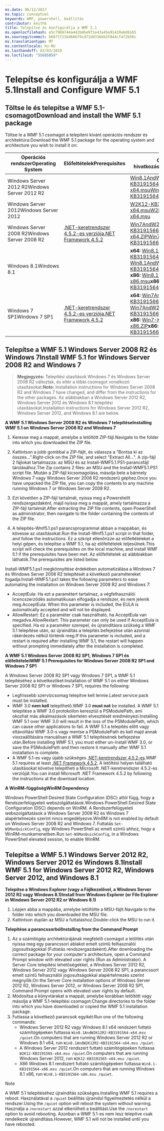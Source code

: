```yaml
---
ms.date: 06/12/2017
ms.topic: conceptual
keywords: WMF, powershell, beállítás
contributor: keithb
title: Telepítse és konfigurálja a WMF 5.1
ms.openlocfilehash: e5c7968744a442b4be9f1e43a45e91429a6d6165
ms.sourcegitcommit: b6871f21bd666f9cd71dd336bb3f844cf472b56c
ms.translationtype: MT
ms.contentlocale: hu-HU
ms.lasthandoff: 02/03/2019
ms.locfileid: "55685059"
---
```

# <a name="install-and-configure-wmf-51"></a><span data-ttu-id="0324b-103">Telepítse és konfigurálja a WMF 5.1</span><span class="sxs-lookup"><span data-stu-id="0324b-103">Install and Configure WMF 5.1</span></span> #


## <a name="download-and-install-the-wmf-51-package"></a><span data-ttu-id="0324b-104">Töltse le és telepítse a WMF 5.1-csomagot</span><span class="sxs-lookup"><span data-stu-id="0324b-104">Download and install the WMF 5.1 package</span></span>

<span data-ttu-id="0324b-105">Töltse le a WMF 5.1 csomagot a telepíteni kívánt operációs rendszer és architektúra:</span><span class="sxs-lookup"><span data-stu-id="0324b-105">Download the WMF 5.1 package for the operating system and architecture you wish to install it on:</span></span>

| <span data-ttu-id="0324b-106">Operációs rendszer</span><span class="sxs-lookup"><span data-stu-id="0324b-106">Operating System</span></span>       | <span data-ttu-id="0324b-107">Előfeltételek</span><span class="sxs-lookup"><span data-stu-id="0324b-107">Prerequisites</span></span>           | <span data-ttu-id="0324b-108">Csomag hivatkozások</span><span class="sxs-lookup"><span data-stu-id="0324b-108">Package Links</span></span>                          |
|------------------------|-------------------------|----------------------------------------|
| <span data-ttu-id="0324b-109">Windows Server 2012 R2</span><span class="sxs-lookup"><span data-stu-id="0324b-109">Windows Server 2012 R2</span></span> |                         | <span data-ttu-id="0324b-110">[Win8.1AndW2K12R2-KB3191564-x64.msu][]</span><span class="sxs-lookup"><span data-stu-id="0324b-110">[Win8.1AndW2K12R2-KB3191564-x64.msu][]</span></span> |
| <span data-ttu-id="0324b-111">Windows Server 2012</span><span class="sxs-lookup"><span data-stu-id="0324b-111">Windows Server 2012</span></span>    |                         | <span data-ttu-id="0324b-112">[W2K12-KB3191565-x64.msu][]</span><span class="sxs-lookup"><span data-stu-id="0324b-112">[W2K12-KB3191565-x64.msu][]</span></span>            |
| <span data-ttu-id="0324b-113">Windows Server 2008 R2</span><span class="sxs-lookup"><span data-stu-id="0324b-113">Windows Server 2008 R2</span></span> | <span data-ttu-id="0324b-114">[.NET-keretrendszer 4.5.2-es verziója][]</span><span class="sxs-lookup"><span data-stu-id="0324b-114">[.NET Framework 4.5.2][]</span></span>| <span data-ttu-id="0324b-115">[Win7AndW2K8R2-KB3191566-x64.ZIP][]</span><span class="sxs-lookup"><span data-stu-id="0324b-115">[Win7AndW2K8R2-KB3191566-x64.ZIP][]</span></span>    |
| <span data-ttu-id="0324b-116">Windows 8.1</span><span class="sxs-lookup"><span data-stu-id="0324b-116">Windows 8.1</span></span>            |                         | <span data-ttu-id="0324b-117">**x64:** [Win8.1AndW2K12R2-KB3191564-x64.msu][]</span><span class="sxs-lookup"><span data-stu-id="0324b-117">**x64:** [Win8.1AndW2K12R2-KB3191564-x64.msu][]</span></span></br><span data-ttu-id="0324b-118">**x86:** [Win8.1-KB3191564-x86.msu][]</span><span class="sxs-lookup"><span data-stu-id="0324b-118">**x86:** [Win8.1-KB3191564-x86.msu][]</span></span> |
| <span data-ttu-id="0324b-119">Windows 7 SP1</span><span class="sxs-lookup"><span data-stu-id="0324b-119">Windows 7 SP1</span></span>          | <span data-ttu-id="0324b-120">[.NET-keretrendszer 4.5.2-es verziója][]</span><span class="sxs-lookup"><span data-stu-id="0324b-120">[.NET Framework 4.5.2][]</span></span>| <span data-ttu-id="0324b-121">**x64:** [Win7AndW2K8R2-KB3191566-x64.ZIP][]</span><span class="sxs-lookup"><span data-stu-id="0324b-121">**x64:** [Win7AndW2K8R2-KB3191566-x64.ZIP][]</span></span></br><span data-ttu-id="0324b-122">**x86:** [Win7-KB3191566-x86.ZIP][]</span><span class="sxs-lookup"><span data-stu-id="0324b-122">**x86:** [Win7-KB3191566-x86.ZIP][]</span></span> |

[.NET-keretrendszer 4.5.2-es verziója]: https://www.microsoft.com/download/details.aspx?id=42642
[.NET Framework 4.5.2]: https://www.microsoft.com/download/details.aspx?id=42642
[W2K12-KB3191565-x64.msu]: https://go.microsoft.com/fwlink/?linkid=839513
[Win7-KB3191566-x86.ZIP]: https://go.microsoft.com/fwlink/?linkid=839522
[Win7AndW2K8R2-KB3191566-x64.ZIP]: https://go.microsoft.com/fwlink/?linkid=839523
[Win8.1-KB3191564-x86.msu]: https://go.microsoft.com/fwlink/?linkid=839521
[Win8.1AndW2K12R2-KB3191564-x64.msu]: https://go.microsoft.com/fwlink/?linkid=839516

## <a name="install-wmf-51-for-windows-server-2008-r2-and-windows-7"></a><span data-ttu-id="0324b-129">Telepítse a WMF 5.1 Windows Server 2008 R2 és Windows 7</span><span class="sxs-lookup"><span data-stu-id="0324b-129">Install WMF 5.1 for Windows Server 2008 R2 and Windows 7</span></span>

> <span data-ttu-id="0324b-130">**Megjegyzés:** Telepítési utasítások Windows 7 és Windows Server 2008 R2 változtak, és eltér a többi csomagot vonatkozó utasításokat.</span><span class="sxs-lookup"><span data-stu-id="0324b-130">**Note:** Installation instructions for Windows Server 2008 R2 and Windows 7 have changed, and differ from the instructions for the other packages.</span></span> <span data-ttu-id="0324b-131">Az alábbiakban a Windows Server 2012 R2, Windows Server 2012 és Windows 8.1 telepítési utasításokat.</span><span class="sxs-lookup"><span data-stu-id="0324b-131">Installation instructions for Windows Server 2012 R2, Windows Server 2012, and Windows 8.1 are below.</span></span>

<span data-ttu-id="0324b-132">**A WMF 5.1 Windows Server 2008 R2 és Windows 7 telepítése**</span><span class="sxs-lookup"><span data-stu-id="0324b-132">**Installing WMF 5.1 on Windows Server 2008 R2 and Windows 7**</span></span>

1. <span data-ttu-id="0324b-133">Keresse meg a mappát, amelybe a letöltött ZIP-fájl.</span><span class="sxs-lookup"><span data-stu-id="0324b-133">Navigate to the folder into which you downloaded the ZIP file.</span></span>

2. <span data-ttu-id="0324b-134">Kattintson a jobb gombbal a ZIP-fájlt, és válassza a "Bontsa ki az összes...".</span><span class="sxs-lookup"><span data-stu-id="0324b-134">Right-click on the ZIP file, and select "Extract All...".</span></span> <span data-ttu-id="0324b-135">A zip-fájl 2 fájlokat tartalmazza: az MSU és az Install-WMF5.1.PS1-parancsfájl tárolásához.</span><span class="sxs-lookup"><span data-stu-id="0324b-135">The Zip contains 2 files: an MSU and the Install-WMF5.1.PS1 script file.</span></span>
<span data-ttu-id="0324b-136">Miután a ZIP-fájl kicsomagolása, másolja bele a bármely Windows 7 vagy Windows Server 2008 R2 rendszerű géphez.</span><span class="sxs-lookup"><span data-stu-id="0324b-136">Once you have unpacked the ZIP file, you can copy the contents to any machine running Windows 7 or Windows Server 2008 R2.</span></span>

3. <span data-ttu-id="0324b-137">Ezt követően a ZIP-fájl tartalmát, nyissa meg a Powershellt rendszergazdaként, majd nyissa meg a mappát, amely tartalmazza a ZIP-fájl tartalmát.</span><span class="sxs-lookup"><span data-stu-id="0324b-137">After extracting the ZIP file contents, open PowerShell as administrator, then navigate to the folder containing the contents of the ZIP file.</span></span>

4. <span data-ttu-id="0324b-138">A telepítés-Wmf5.1.ps1 parancsprogrammal abban a mappában, és kövesse az utasításokat.</span><span class="sxs-lookup"><span data-stu-id="0324b-138">Run the Install-Wmf5.1.ps1 script in that folder, and follow the instructions.</span></span> <span data-ttu-id="0324b-139">Ez a szkript ellenőrizze az előfeltételeket a helyi gépen, és telepítse a WMF 5.1, ha az előfeltételek teljesülnek.</span><span class="sxs-lookup"><span data-stu-id="0324b-139">This script will check the prerequisites on the local machine, and install WMF 5.1 if the prerequisites have been met.</span></span> <span data-ttu-id="0324b-140">Az előfeltételek az alábbiakban láthatók.</span><span class="sxs-lookup"><span data-stu-id="0324b-140">The prerequisites are listed below.</span></span>

<span data-ttu-id="0324b-141">Install-WMF5.1.ps1 megkönnyítése érdekében automatizálása a Windows 7 és Windows Server 2008 R2 telepítését a következő paramétereket fogadja:</span><span class="sxs-lookup"><span data-stu-id="0324b-141">Install-WMF5.1.ps1 takes the following parameters to ease automating the installation on Windows Server 2008 R2 and Windows 7:</span></span>

- <span data-ttu-id="0324b-142">AcceptEula: Ha ezt a paramétert tartalmaz, a végfelhasználói licencszerződés automatikusan elfogadja a rendszer, és nem jelenik meg.</span><span class="sxs-lookup"><span data-stu-id="0324b-142">AcceptEula: When this parameter is included, the EULA is automatically accepted and will not be displayed.</span></span>
- <span data-ttu-id="0324b-143">AllowRestart: Ez a paraméter csak használható, ha AcceptEula van megadva.</span><span class="sxs-lookup"><span data-stu-id="0324b-143">AllowRestart: This parameter can only be used if AcceptEula is specified.</span></span> <span data-ttu-id="0324b-144">Ha ez a paraméter szerepel, és újraindításra szükség a WMF 5.1 telepítése után, az újraindítás a telepítés befejezése után azonnal rákérdezés nélkül történik meg.</span><span class="sxs-lookup"><span data-stu-id="0324b-144">If this parameter is included, and a restart is required after installing WMF 5.1, the restart will happen without prompting immediately after the installation is completed.</span></span>

<span data-ttu-id="0324b-145">**A WMF 5.1 Windows Server 2008 R2 SP1, Windows 7 SP1 és előfeltételei**</span><span class="sxs-lookup"><span data-stu-id="0324b-145">**WMF 5.1 Prerequisites for Windows Server 2008 R2 SP1 and Windows 7 SP1**</span></span>

<span data-ttu-id="0324b-146">A Windows Server 2008 R2 SP1 vagy Windows 7 SP1, a WMF 5.1 telepítéséhez a következőket:</span><span class="sxs-lookup"><span data-stu-id="0324b-146">Installation of WMF 5.1 on either Windows Server 2008 R2 SP1 or Windows 7 SP1, requires the following:</span></span>
- <span data-ttu-id="0324b-147">Legfrissebb szervizcsomag telepítve kell lennie.</span><span class="sxs-lookup"><span data-stu-id="0324b-147">Latest service pack must be installed.</span></span>
- <span data-ttu-id="0324b-148">WMF 3.0 **nem kell** telepíthető.</span><span class="sxs-lookup"><span data-stu-id="0324b-148">WMF 3.0 **must not** be installed.</span></span> <span data-ttu-id="0324b-149">A WMF 5.1 telepítése a WMF 3.0 protokollon keresztül a PSModulePath, ami okozhat más alkalmazások sikertelen elvesztését eredményezi.</span><span class="sxs-lookup"><span data-stu-id="0324b-149">Installing WMF 5.1 over WMF 3.0 will result in the loss of the PSModulePath, which can cause other applications to fail.</span></span> <span data-ttu-id="0324b-150">A WMF 5.1 a telepítés előtt vagy eltávolítási WMF 3.0-s vagy mentse a PSModulePath és kell majd annak visszaállítására manuálisan a WMF 5.1 telepítésének befejezése után.</span><span class="sxs-lookup"><span data-stu-id="0324b-150">Before installing WMF 5.1, you must either un-install WMF 3.0, or save the PSModulePath and then restore it manually after WMF 5.1 installation is complete.</span></span>
- <span data-ttu-id="0324b-151">A WMF 5.1-es vagy újabb szükséges [.NET-keretrendszer 4.5.2-es](https://www.microsoft.com/en-ca/download/details.aspx?id=42642).</span><span class="sxs-lookup"><span data-stu-id="0324b-151">WMF 5.1 requires at least [.NET Framework 4.5.2](https://www.microsoft.com/en-ca/download/details.aspx?id=42642).</span></span>
<span data-ttu-id="0324b-152">A letöltési helyen található utasításokat követve telepítheti a Microsoft .NET-keretrendszer 4.5.2-es verzióját.</span><span class="sxs-lookup"><span data-stu-id="0324b-152">You can install Microsoft .NET Framework 4.5.2 by following the instructions at the download location.</span></span>

<span data-ttu-id="0324b-153">**A WinRM-függőség**</span><span class="sxs-lookup"><span data-stu-id="0324b-153">**WinRM Dependency**</span></span>

<span data-ttu-id="0324b-154">Windows PowerShell Desired State Configuration (DSC) attól függ, hogy a Rendszerfelügyeleti webszolgáltatások.</span><span class="sxs-lookup"><span data-stu-id="0324b-154">Windows PowerShell Desired State Configuration (DSC) depends on WinRM.</span></span>
<span data-ttu-id="0324b-155">A Rendszerfelügyeleti webszolgáltatások a Windows Server 2008 R2 és Windows 7 alapértelmezés szerint nincs engedélyezve.</span><span class="sxs-lookup"><span data-stu-id="0324b-155">WinRM is not enabled by default on Windows Server 2008 R2 and Windows 7.</span></span>
<span data-ttu-id="0324b-156">Futtatás `Set-WSManQuickConfig`, egy Windows PowerShell az emelt szintű ahhoz, hogy a WinRM-munkamenetben.</span><span class="sxs-lookup"><span data-stu-id="0324b-156">Run `Set-WSManQuickConfig`, in a Windows PowerShell elevated session, to enable WinRM.</span></span>


## <a name="install-wmf-51-for-windows-server-2012-r2-windows-server-2012-and-windows-81"></a><span data-ttu-id="0324b-157">Telepítse a WMF 5.1 Windows Server 2012 R2, Windows Server 2012 és Windows 8.1</span><span class="sxs-lookup"><span data-stu-id="0324b-157">Install WMF 5.1 for Windows Server 2012 R2, Windows Server 2012, and Windows 8.1</span></span>
<span data-ttu-id="0324b-158">**Telepítse a Windows Explorer (vagy a Fájlkezelővel, a Windows Server 2012 R2 vagy Windows 8.1)**</span><span class="sxs-lookup"><span data-stu-id="0324b-158">**Install from Windows Explorer (or File Explorer in Windows Server 2012 R2 or Windows 8.1)**</span></span>

1. <span data-ttu-id="0324b-159">Lépjen abba a mappába, amelybe letöltötte a MSU-fájlt.</span><span class="sxs-lookup"><span data-stu-id="0324b-159">Navigate to the folder into which you downloaded the MSU file.</span></span>
2. <span data-ttu-id="0324b-160">Kattintson duplán az MSU a futtatáshoz.</span><span class="sxs-lookup"><span data-stu-id="0324b-160">Double-click the MSU to run it.</span></span>

<span data-ttu-id="0324b-161">**Telepítése a parancssorból**</span><span class="sxs-lookup"><span data-stu-id="0324b-161">**Installing from the Command Prompt**</span></span>

1. <span data-ttu-id="0324b-162">Az a számítógép architektúrájának megfelelő csomagot a letöltés után nyissa meg egy parancssori ablakot emelt szintű felhasználói jogosultságokkal (Futtatás rendszergazdaként).</span><span class="sxs-lookup"><span data-stu-id="0324b-162">After downloading the correct package for your computer's architecture, open a Command Prompt window with elevated user rights (Run as Administrator).</span></span> <span data-ttu-id="0324b-163">A Server Core telepítési lehetőségekkel, a Windows Server 2012 R2, Windows Server 2012 vagy Windows Server 2008 R2 SP1, a parancssort emelt szintű felhasználói jogosultságokkal alapértelmezés szerint megnyílik.</span><span class="sxs-lookup"><span data-stu-id="0324b-163">On the Server Core installation options of Windows Server 2012 R2, Windows Server 2012, or Windows Server 2008 R2 SP1, Command Prompt opens with elevated user rights by default.</span></span>
2. <span data-ttu-id="0324b-164">Módosítsa a könyvtárakat a mappát, amelybe korábban letöltött vagy másolja a WMF 5.1-telepítési csomagot.</span><span class="sxs-lookup"><span data-stu-id="0324b-164">Change directories to the folder into which you have downloaded or copied the WMF 5.1 installation package.</span></span>
3. <span data-ttu-id="0324b-165">Futtassa a következő parancsok egyikét:</span><span class="sxs-lookup"><span data-stu-id="0324b-165">Run one of the following commands:</span></span>
   - <span data-ttu-id="0324b-166">Windows Server 2012 R2 vagy Windows 8.1 x64 rendszert futtató számítógépeken futtassa `Win8.1AndW2K12R2-KB3191564-x64.msu /quiet`.</span><span class="sxs-lookup"><span data-stu-id="0324b-166">On computers that are running Windows Server 2012 R2 or Windows 8.1 x64, run `Win8.1AndW2K12R2-KB3191564-x64.msu /quiet`.</span></span>
   - <span data-ttu-id="0324b-167">A Windows Server 2012 rendszert futtató számítógépeken futtassa `W2K12-KB3191565-x64.msu /quiet`.</span><span class="sxs-lookup"><span data-stu-id="0324b-167">On computers that are running Windows Server 2012, run `W2K12-KB3191565-x64.msu /quiet`.</span></span>
   - <span data-ttu-id="0324b-168">X86 Windows 8.1 rendszert futtató számítógépeken futtassa `Win8.1-KB3191564-x86.msu /quiet`.</span><span class="sxs-lookup"><span data-stu-id="0324b-168">On computers that are running Windows 8.1 x86, run `Win8.1-KB3191564-x86.msu /quiet`.</span></span>

> [!NOTE]
> <span data-ttu-id="0324b-169">A WMF 5.1 telepítéséhez újraindítás szükséges.</span><span class="sxs-lookup"><span data-stu-id="0324b-169">Installing WMF 5.1 requires a reboot.</span></span> <span data-ttu-id="0324b-170">Használatával a `/quiet` beállítás újraindul figyelmeztetés nélkül a rendszer.</span><span class="sxs-lookup"><span data-stu-id="0324b-170">Using the `/quiet` option will reboot the system without warning.</span></span>
> <span data-ttu-id="0324b-171">Használja a `/norestart` azzal elkerülheti a beállítást.</span><span class="sxs-lookup"><span data-stu-id="0324b-171">Use the `/norestart` option to avoid rebooting.</span></span> <span data-ttu-id="0324b-172">Azonban a WMF 5.1-es nem lesz telepítve csak rendelkezik újraindítása.</span><span class="sxs-lookup"><span data-stu-id="0324b-172">However, WMF 5.1 will not be installed until you have rebooted.</span></span>
